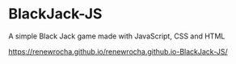 # BlackJack-JS

A simple Black Jack game made with JavaScript, CSS and HTML

https://renewrocha.github.io/renewrocha.github.io-BlackJack-JS/
